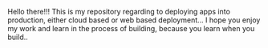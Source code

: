 Hello there!!! This is my repository regarding to deploying apps into production,
either cloud based or web based deployment... 
I hope you enjoy my work and learn in the process of building, because you learn
when you build..  
